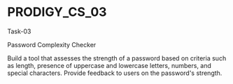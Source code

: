 # PRODIGY_CS_03

Task-03

Password Complexity Checker

Build a tool that assesses the strength of a password based on criteria such as length, presence of uppercase and lowercase letters, numbers, and special characters. 
Provide feedback to users on the password's strength.

